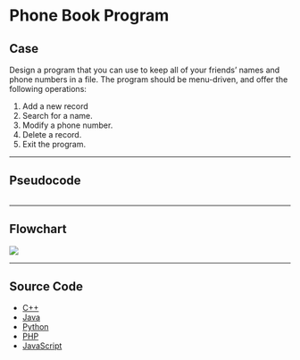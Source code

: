 # Phone Book Program

## Case

Design a program that you can use to keep all of your friends’ names and phone numbers in a file. The program should be menu-driven, and offer the following operations:

1. Add a new record
2. Search for a name.
3. Modify a phone number.
4. Delete a record.
5. Exit the program.

<hr>

## Pseudocode

```

```

<hr>

## Flowchart

<img src="Flowchart.png"  >

<hr>

## Source Code

- [C++](.cpp)
- [Java](.java)
- [Python](.py)
- [PHP](.php)
- [JavaScript](.js)
